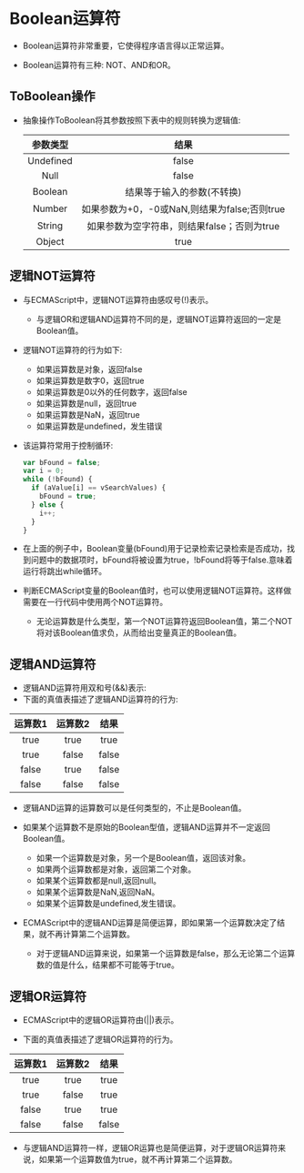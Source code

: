 # Boolean运算符

- Boolean运算符非常重要，它使得程序语言得以正常运算。

- Boolean运算符有三种: NOT、AND和OR。

## ToBoolean操作

- 抽象操作ToBoolean将其参数按照下表中的规则转换为逻辑值:

  | 参数类型 | 结果 |
  | :-----: | :-: |
  | Undefined | false |
  | Null | false |
  | Boolean | 结果等于输入的参数(不转换) |
  | Number | 如果参数为+0，-0或NaN,则结果为false;否则true |
  | String | 如果参数为空字符串，则结果false；否则为true |
  | Object | true |

## 逻辑NOT运算符

- 与ECMAScript中，逻辑NOT运算符由感叹号(!)表示。
  - 与逻辑OR和逻辑AND运算符不同的是，逻辑NOT运算符返回的一定是Boolean值。
- 逻辑NOT运算符的行为如下:
  - 如果运算数是对象，返回false
  - 如果运算数是数字0，返回true
  - 如果运算数是0以外的任何数字，返回false
  - 如果运算数是null，返回true
  - 如果运算数是NaN，返回true
  - 如果运算数是undefined，发生错误
- 该运算符常用于控制循环:

  ```js
  var bFound = false;
  var i = 0;
  while (!bFound) {
    if (aValue[i] == vSearchValues) {
      bFound = true;
    } else {
      i++;
    }
  }
  ```

- 在上面的例子中，Boolean变量(bFound)用于记录检索记录检索是否成功，找到问题中的数据项时，bFound将被设置为true，!bFound将等于false.意味着运行将跳出while循环。

- 判断ECMAScript变量的Boolean值时，也可以使用逻辑NOT运算符。这样做需要在一行代码中使用两个NOT运算符。
  - 无论运算数是什么类型，第一个NOT运算符返回Boolean值，第二个NOT将对该Boolean值求负，从而给出变量真正的Boolean值。

## 逻辑AND运算符

- 逻辑AND运算符用双和号(&&)表示:
- 下面的真值表描述了逻辑AND运算符的行为:

| 运算数1 | 运算数2 | 结果 |
| :----: | :----: | :-: |
| true | true | true |
| true | false | false |
| false | true | false |
| false | false | false |

- 逻辑AND运算的运算数可以是任何类型的，不止是Boolean值。
- 如果某个运算数不是原始的Boolean型值，逻辑AND运算并不一定返回Boolean值。
  - 如果一个运算数是对象，另一个是Boolean值，返回该对象。
  - 如果两个运算数都是对象，返回第二个对象。
  - 如果某个运算数都是null,返回null。
  - 如果某个运算数是NaN,返回NaN。
  - 如果某个运算数是undefined,发生错误。

- ECMAScript中的逻辑AND运算是简便运算，即如果第一个运算数决定了结果，就不再计算第二个运算数。
  - 对于逻辑AND运算来说，如果第一个运算数是false，那么无论第二个运算数的值是什么，结果都不可能等于true。

## 逻辑OR运算符

- ECMAScript中的逻辑OR运算符由(||)表示。

- 下面的真值表描述了逻辑OR运算符的行为。

| 运算数1 | 运算数2 | 结果 |
| :---: | :---: | :---: |
| true | true | true |
| true | false | true |
| false | true | true |
| false | false | false |

- 与逻辑AND运算符一样，逻辑OR运算也是简便运算，对于逻辑OR运算符来说，如果第一个运算数值为true，就不再计算第二个运算数。 